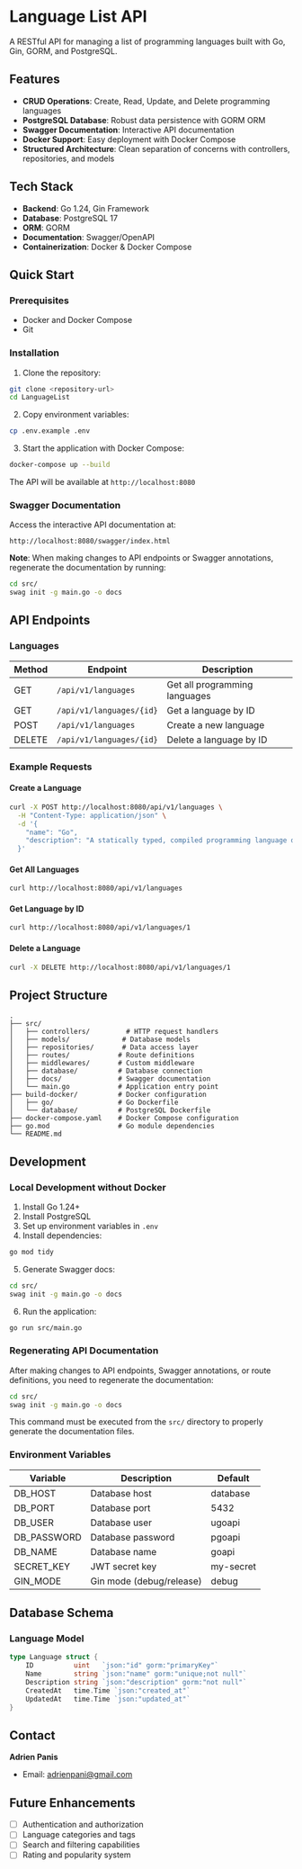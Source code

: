# Language List API

A RESTful API for managing a list of programming languages built with Go, Gin, GORM, and PostgreSQL.

## Features

- **CRUD Operations**: Create, Read, Update, and Delete programming languages
- **PostgreSQL Database**: Robust data persistence with GORM ORM
- **Swagger Documentation**: Interactive API documentation
- **Docker Support**: Easy deployment with Docker Compose
- **Structured Architecture**: Clean separation of concerns with controllers, repositories, and models

## Tech Stack

- **Backend**: Go 1.24, Gin Framework
- **Database**: PostgreSQL 17
- **ORM**: GORM
- **Documentation**: Swagger/OpenAPI
- **Containerization**: Docker & Docker Compose

## Quick Start

### Prerequisites

- Docker and Docker Compose
- Git

### Installation

1. Clone the repository:
```bash
git clone <repository-url>
cd LanguageList
```

2. Copy environment variables:
```bash
cp .env.example .env
```

3. Start the application with Docker Compose:
```bash
docker-compose up --build
```

The API will be available at `http://localhost:8080`

### Swagger Documentation

Access the interactive API documentation at:
```
http://localhost:8080/swagger/index.html
```

**Note**: When making changes to API endpoints or Swagger annotations, regenerate the documentation by running:
```bash
cd src/
swag init -g main.go -o docs
```

## API Endpoints

### Languages

| Method | Endpoint | Description |
|--------|----------|-------------|
| GET | `/api/v1/languages` | Get all programming languages |
| GET | `/api/v1/languages/{id}` | Get a language by ID |
| POST | `/api/v1/languages` | Create a new language |
| DELETE | `/api/v1/languages/{id}` | Delete a language by ID |

### Example Requests

#### Create a Language
```bash
curl -X POST http://localhost:8080/api/v1/languages \
  -H "Content-Type: application/json" \
  -d '{
    "name": "Go",
    "description": "A statically typed, compiled programming language designed for simplicity and efficiency."
  }'
```

#### Get All Languages
```bash
curl http://localhost:8080/api/v1/languages
```

#### Get Language by ID
```bash
curl http://localhost:8080/api/v1/languages/1
```

#### Delete a Language
```bash
curl -X DELETE http://localhost:8080/api/v1/languages/1
```

## Project Structure

```
.
├── src/
│   ├── controllers/         # HTTP request handlers
│   ├── models/             # Database models
│   ├── repositories/       # Data access layer
│   ├── routes/            # Route definitions
│   ├── middlewares/       # Custom middleware
│   ├── database/          # Database connection
│   ├── docs/              # Swagger documentation
│   └── main.go            # Application entry point
├── build-docker/          # Docker configuration
│   ├── go/                # Go Dockerfile
│   └── database/          # PostgreSQL Dockerfile
├── docker-compose.yaml    # Docker Compose configuration
├── go.mod                 # Go module dependencies
└── README.md
```

## Development

### Local Development without Docker

1. Install Go 1.24+
2. Install PostgreSQL
3. Set up environment variables in `.env`
4. Install dependencies:
```bash
go mod tidy
```

5. Generate Swagger docs:
```bash
cd src/
swag init -g main.go -o docs
```

6. Run the application:
```bash
go run src/main.go
```

### Regenerating API Documentation

After making changes to API endpoints, Swagger annotations, or route definitions, you need to regenerate the documentation:

```bash
cd src/
swag init -g main.go -o docs
```

This command must be executed from the `src/` directory to properly generate the documentation files.

### Environment Variables

| Variable | Description | Default |
|----------|-------------|---------|
| DB_HOST | Database host | database |
| DB_PORT | Database port | 5432 |
| DB_USER | Database user | ugoapi |
| DB_PASSWORD | Database password | pgoapi |
| DB_NAME | Database name | goapi |
| SECRET_KEY | JWT secret key | my-secret |
| GIN_MODE | Gin mode (debug/release) | debug |

## Database Schema

### Language Model

```go
type Language struct {
    ID          uint   `json:"id" gorm:"primaryKey"`
    Name        string `json:"name" gorm:"unique;not null"`
    Description string `json:"description" gorm:"not null"`
    CreatedAt   time.Time `json:"created_at"`
    UpdatedAt   time.Time `json:"updated_at"`
}
```

## Contact

**Adrien Panis**
- Email: adrienpani@gmail.com

## Future Enhancements

- [ ] Authentication and authorization
- [ ] Language categories and tags
- [ ] Search and filtering capabilities
- [ ] Rating and popularity system
